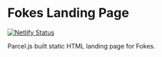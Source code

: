 # Fokes Landing Page
[![Netlify Status](https://api.netlify.com/api/v1/badges/7d4084fe-b2d2-45a0-8641-3f1fe5de231c/deploy-status)](https://app.netlify.com/sites/fokes/deploys)

Parcel.js built static HTML landing page for Fokes.
